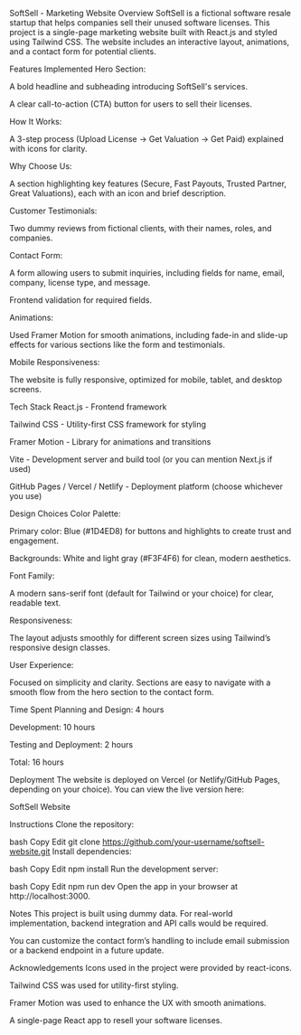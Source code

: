 SoftSell - Marketing Website
Overview
SoftSell is a fictional software resale startup that helps companies sell their unused software licenses. This project is a single-page marketing website built with React.js and styled using Tailwind CSS. The website includes an interactive layout, animations, and a contact form for potential clients.

Features Implemented
Hero Section:

A bold headline and subheading introducing SoftSell's services.

A clear call-to-action (CTA) button for users to sell their licenses.

How It Works:

A 3-step process (Upload License → Get Valuation → Get Paid) explained with icons for clarity.

Why Choose Us:

A section highlighting key features (Secure, Fast Payouts, Trusted Partner, Great Valuations), each with an icon and brief description.

Customer Testimonials:

Two dummy reviews from fictional clients, with their names, roles, and companies.

Contact Form:

A form allowing users to submit inquiries, including fields for name, email, company, license type, and message.

Frontend validation for required fields.

Animations:

Used Framer Motion for smooth animations, including fade-in and slide-up effects for various sections like the form and testimonials.

Mobile Responsiveness:

The website is fully responsive, optimized for mobile, tablet, and desktop screens.

Tech Stack
React.js - Frontend framework

Tailwind CSS - Utility-first CSS framework for styling

Framer Motion - Library for animations and transitions

Vite - Development server and build tool (or you can mention Next.js if used)

GitHub Pages / Vercel / Netlify - Deployment platform (choose whichever you use)

Design Choices
Color Palette:

Primary color: Blue (#1D4ED8) for buttons and highlights to create trust and engagement.

Backgrounds: White and light gray (#F3F4F6) for clean, modern aesthetics.

Font Family:

A modern sans-serif font (default for Tailwind or your choice) for clear, readable text.

Responsiveness:

The layout adjusts smoothly for different screen sizes using Tailwind’s responsive design classes.

User Experience:

Focused on simplicity and clarity. Sections are easy to navigate with a smooth flow from the hero section to the contact form.

Time Spent
Planning and Design: 4 hours

Development: 10 hours

Testing and Deployment: 2 hours

Total: 16 hours

Deployment
The website is deployed on Vercel (or Netlify/GitHub Pages, depending on your choice). You can view the live version here:

SoftSell Website

Instructions
Clone the repository:

bash
Copy
Edit
git clone https://github.com/your-username/softsell-website.git
Install dependencies:

bash
Copy
Edit
npm install
Run the development server:

bash
Copy
Edit
npm run dev
Open the app in your browser at http://localhost:3000.

Notes
This project is built using dummy data. For real-world implementation, backend integration and API calls would be required.

You can customize the contact form’s handling to include email submission or a backend endpoint in a future update.

Acknowledgements
Icons used in the project were provided by react-icons.

Tailwind CSS was used for utility-first styling.

Framer Motion was used to enhance the UX with smooth animations.



A single-page React app to resell your software licenses.